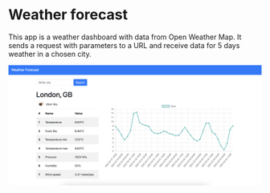 # Weather forecast

This app is a weather dashboard with data 
from Open Weather Map. 
It sends a request with parameters to a URL 
and receive data for 5 days weather in a chosen city.

![](Screenshot.png)
